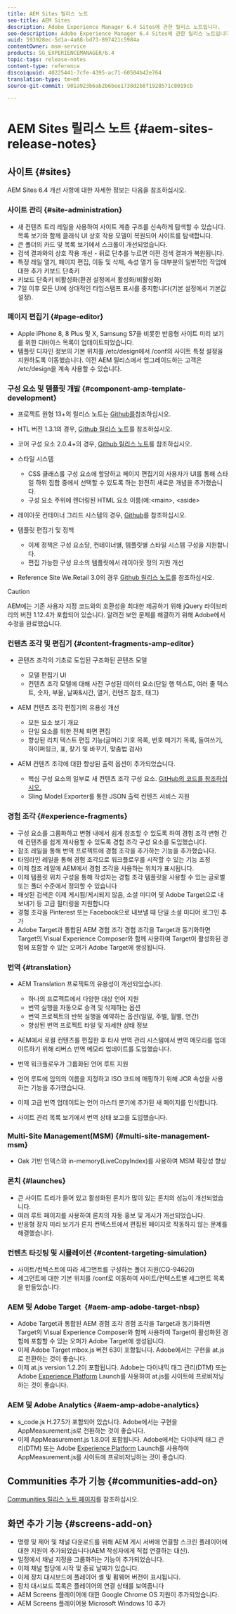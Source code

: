 ```yaml
---
title: AEM Sites 릴리스 노트
seo-title: AEM Sites
description: Adobe Experience Manager 6.4 Sites에 관한 릴리스 노트입니다.
seo-description: Adobe Experience Manager 6.4 Sites에 관한 릴리스 노트입니다.
uuid: 593928ec-5d1a-4a88-bd73-897421c5984a
contentOwner: msm-service
products: SG_EXPERIENCEMANAGER/6.4
topic-tags: release-notes
content-type: reference
discoiquuid: 40225441-7cfe-4395-ac71-60504b42e764
translation-type: tm+mt
source-git-commit: 901a923b6ab2b6bee1738d2b8f1928571c8019cb

---
```



# AEM Sites 릴리스 노트 {#aem-sites-release-notes}

## 사이트 {#sites}

AEM Sites 6.4 개선 사항에 대한 자세한 정보는 다음을 참조하십시오.

### 사이트 관리 {#site-administration}

* 새 컨텐츠 트리 레일을 사용하여 사이트 계층 구조를 신속하게 탐색할 수 있습니다. 목록 보기와 함께 클래식 UI 상호 작용 모델이 복원되어 사이트를 탐색합니다.
* 큰 폴더의 카드 및 목록 보기에서 스크롤이 개선되었습니다.
* 검색 결과와의 상호 작용 개선 - 뒤로 단추를 누르면 이전 검색 결과가 복원됩니다.
* 특정 레일 열기, 페이지 편집, 이동 및 삭제, 속성 열기 등 대부분의 일반적인 작업에 대한 추가 키보드 단축키
* 키보드 단축키 비활성화(환경 설정에서 활성화/비활성화)
* 7일 이후 모든 UI에 상대적인 타임스탬프 표시를 중지합니다(기본 설정에서 기본값 설정).

### 페이지 편집기 {#page-editor}

* Apple iPhone 8, 8 Plus 및 X, Samsung S7을 비롯한 반응형 사이트 미리 보기를 위한 디바이스 목록이 업데이트되었습니다.
* 템플릿 디자인 정보의 기본 위치를 /etc/design에서 /conf의 사이트 특정 설정을 지원하도록 이동했습니다. 이전 AEM 릴리스에서 업그레이드하는 고객은 /etc/design을 계속 사용할 수 있습니다.

### 구성 요소 및 템플릿 개발 {#component-amp-template-development}

* 프로젝트 원형 13+의 릴리스 노트는 [Github를](https://github.com/Adobe-Marketing-Cloud/aem-project-archetype/releases)참조하십시오.
* HTL 버전 1.3.1의 경우, [Github 릴리스 노트](https://github.com/Adobe-Marketing-Cloud/htl-spec/releases/tag/1.3.1)를 참조하십시오.
* 코어 구성 요소 2.0.4+의 경우, [Github 릴리스 노트](https://github.com/Adobe-Marketing-Cloud/aem-core-wcm-components/releases)를 참조하십시오.
* 스타일 시스템

   * CSS 클래스를 구성 요소에 할당하고 페이지 편집기의 사용자가 UI를 통해 스타일 하위 집합 중에서 선택할 수 있도록 하는 완전히 새로운 개념을 추가했습니다.
   * 구성 요소 주위에 렌더링된 HTML 요소 이름(예:&lt;main>, &lt;aside>

* 레이아웃 컨테이너 그리드 시스템의 경우, [Github](https://github.com/Adobe-Marketing-Cloud/aem-responsivegrid)를 참조하십시오.
* 템플릿 편집기 및 정책

   * 이제 정책은 구성 요소당, 컨테이너별, 템플릿별 스타일 시스템 구성을 지원합니다.
   * 편집 가능한 구성 요소의 템플릿에서 레이아웃 정의 지원 개선

* Reference Site We.Retail 3.0의 경우 [Github 릴리스 노트](https://github.com/Adobe-Marketing-Cloud/aem-sample-we-retail/releases)를 참조하십시오.

>[!CAUTION]
>
>AEM에는 기존 사용자 지정 코드와의 호환성을 최대한 제공하기 위해 jQuery 라이브러리의 버전 1.12.4가 포함되어 있습니다. 알려진 보안 문제를 해결하기 위해 Adobe에서 수정을 완료했습니다.

### 컨텐츠 조각 및 편집기 {#content-fragments-amp-editor}

* 콘텐츠 조각의 기초로 도입된 구조화된 콘텐츠 모델

   * 모델 편집기 UI
   * 컨텐츠 조각 모델에 대해 사전 구성된 데이터 요소(단일 행 텍스트, 여러 줄 텍스트, 숫자, 부울, 날짜&amp;시간, 열거, 컨텐츠 참조, 태그)

* AEM 컨텐츠 조각 편집기의 유용성 개선

   * 모든 요소 보기 개요
   * 단일 요소를 위한 전체 화면 편집
   * 향상된 리치 텍스트 편집 기능(글머리 기호 목록, 번호 매기기 목록, 들여쓰기, 하이퍼링크, 표, 찾기 및 바꾸기, 맞춤법 검사)

* AEM 컨텐츠 조각에 대한 향상된 출력 옵션이 추가되었습니다.

   * 핵심 구성 요소의 일부로 새 컨텐츠 조각 구성 요소. [GitHub의 코드를 참조하십시오.](https://github.com/Adobe-Marketing-Cloud/aem-core-wcm-components/tree/master/extension/contentfragment/content/src/content/jcr_root/apps/core/wcm/extension/components/contentfragment/v1/contentfragment)
   * Sling Model Exporter를 통한 JSON 출력 컨텐츠 서비스 지원

### 경험 조각 {#experience-fragments}

* 구성 요소를 그룹화하고 변형 내에서 쉽게 참조할 수 있도록 하여 경험 조각 변형 간에 컨텐츠를 쉽게 재사용할 수 있도록 경험 조각 구성 요소를 도입했습니다.
* 참조 레일을 통해 번역 프로젝트에 경험 조각을 추가하는 기능을 추가했습니다.
* 타임라인 레일을 통해 경험 조각으로 워크플로우를 시작할 수 있는 기능 조정
* 이제 참조 레일에 AEM에서 경험 조각을 사용하는 위치가 표시됩니다.
* 이제 템플릿 위치 구성을 통해 작성자는 경험 조각 템플릿을 사용할 수 있는 글로벌 또는 폴더 수준에서 정의할 수 있습니다
* 패싯된 검색은 이제 게시됨/게시되지 않음, 소셜 미디어 및 Adobe Target으로 내보내기 등 고급 필터링을 지원합니다
* 경험 조각을 Pinterest 또는 Facebook으로 내보낼 때 단일 소셜 미디어 로그인 추가
* Adobe Target과 통합된 AEM 경험 조각 경험 조각을 Target과 동기화하면 Target의 Visual Experience Composer와 함께 사용하여 Target이 활성화된 경험에 포함할 수 있는 오퍼가 Adobe Target에 생성됩니다.

### 번역 {#translation}

* AEM Translation 프로젝트의 유용성이 개선되었습니다.

   * 하나의 프로젝트에서 다양한 대상 언어 지원
   * 번역 실행을 자동으로 승격 및 삭제하는 옵션
   * 번역 프로젝트의 반복 실행을 예약하는 옵션(일일, 주별, 월별, 연간)
   * 향상된 번역 프로젝트 타일 및 자세한 상태 정보

* AEM에서 로컬 컨텐츠를 편집한 후 타사 번역 관리 시스템에서 번역 메모리를 업데이트하기 위해 리버스 번역 메모리 업데이트를 도입했습니다.
* 번역 워크플로우가 그룹화된 언어 루트 지원
* 언어 루트에 임의의 이름을 지정하고 ISO 코드에 매핑하기 위해 JCR 속성을 사용하는 기능을 추가했습니다.
* 이제 고급 번역 업데이트는 언어 마스터 분기에 추가된 새 페이지를 인식합니다.
* 사이트 관리 목록 보기에서 번역 상태 보고를 도입했습니다.

### Multi-Site Management(MSM) {#multi-site-management-msm}

* Oak 기반 인덱스와 in-memory(LiveCopyIndex)를 사용하여 MSM 확장성 향상

### 론치 {#launches}

* 큰 사이트 트리가 들어 있고 활성화된 론치가 많이 있는 론치의 성능이 개선되었습니다.
* 여러 루트 페이지를 사용하여 론치의 자동 홍보 및 게시가 개선되었습니다.
* 반응형 장치 미리 보기가 론치 컨텍스트에서 편집된 페이지로 작동하지 않는 문제를 해결했습니다.

### 컨텐츠 타깃팅 및 시뮬레이션 {#content-targeting-simulation}

* 사이트/컨텍스트에 따라 세그먼트를 구성하는 폴더 지원(CQ-94620)
* 세그먼트에 대한 기본 위치를 /conf로 이동하여 사이트/컨텍스트별 세그먼트 목록을 만들었습니다.

### AEM 및 Adobe Target  {#aem-amp-adobe-target-nbsp}

* Adobe Target과 통합된 AEM 경험 조각 경험 조각을 Target과 동기화하면 Target의 Visual Experience Composer와 함께 사용하여 Target이 활성화된 경험에 포함할 수 있는 오퍼가 Adobe Target에 생성됩니다.
* 이제 Adobe Target mbox.js 버전 63이 포함됩니다. Adobe에서는 구현을 at.js로 전환하는 것이 좋습니다.
* 이제 at.js version 1.2.2이 포함됩니다. Adobe는 다이내믹 태그 관리(DTM) 또는 Adobe [Experience Platform](https://www.adobe.com/enterprise/cloud-platform/launch.html) Launch를 사용하여 at.js를 사이트에 프로비저닝하는 것이 좋습니다.

### AEM 및 Adobe Analytics {#aem-amp-adobe-analytics}

* s_code.js H.27.5가 포함되어 있습니다. Adobe에서는 구현을 AppMeasurement.js로 전환하는 것이 좋습니다.
* 이제 AppMeasurement.js 1.8.0이 포함됩니다. Adobe에서는 다이내믹 태그 관리(DTM) 또는 Adobe [Experience Platform](https://www.adobe.com/enterprise/cloud-platform/launch.html) Launch를 사용하여 AppMeasurement.js를 사이트에 프로비저닝하는 것이 좋습니다.

## Communities 추가 기능 {#communities-add-on}

[Communities 릴리스 노트 페이지](/help/release-notes/communities-release-notes.md)를 참조하십시오.

## 화면 추가 기능 {#screens-add-on}

* 명령 및 제어 및 채널 다운로드를 위해 AEM 게시 서버에 연결할 스크린 플레이어에 대한 지원이 추가되었습니다(AEM 작성자에게 직접 연결하는 대신).
* 일정에서 채널 지정을 그룹화하는 기능이 추가되었습니다.
* 이제 채널 할당에 시작 및 종료 날짜가 있습니다.
* 이제 장치 대시보드에 플레이어 셸 및 펌웨어 버전이 표시됩니다.
* 장치 대시보드 목록은 플레이어의 연결 상태를 보여줍니다
* AEM Screens 플레이어에 대한 Google Chrome OS 지원이 추가되었습니다.
* AEM Screens 플레이어용 Microsoft Windows 10 추가

